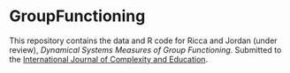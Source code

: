 # GroupFunctioning
This repository contains the data and R code for Ricca and Jordan (under review), _Dynamical Systems Measures of Group Functioning_. Submitted to the [International Journal of Complexity and Education](https://complexityineducation.com/index.php/ljce).

